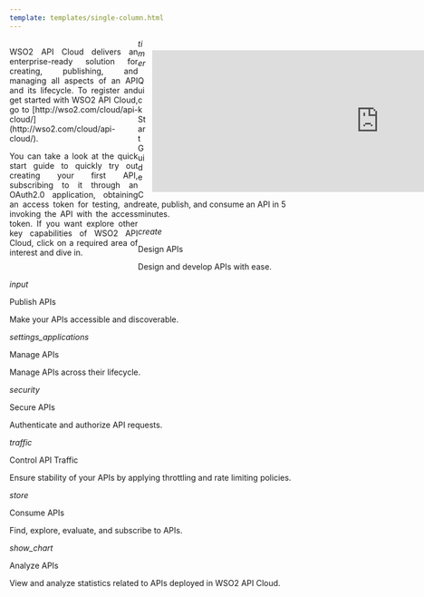 ```yaml
---
template: templates/single-column.html
---
```

<link href="https://fonts.googleapis.com/icon?family=Material+Icons" rel="stylesheet">
<div>
    <div class="md-main md-content" style="float:left; width: 45%;  text-align:justify; max-height:100%; ">
        <p>WSO2 API Cloud delivers an enterprise-ready solution for creating, publishing, and managing all aspects of an API and its lifecycle.
To register and get started with WSO2 API Cloud, go to [http://wso2.com/cloud/api-cloud/](http://wso2.com/cloud/api-cloud/).</p> 
        <p>You can take a look at the quick start guide to quickly try out creating your first API, subscribing to it through an OAuth2.0 application, obtaining an access token for testing, and invoking the API with the access token. If you want explore other key capabilities of WSO2 API Cloud, click on a required area of interest and dive in.</p>
    </div>
    <div class="md-main md-content " style="float:right; width: 55%; align:right;  flex-shrink: 0;min-width: 40%; max-height: 100%; max-width:50%; margin-left:10px; margin-top:20px">
        <iframe width="800" height="250" src="https://www.youtube.com/embed/DRefu9MIQs4" frameborder="0" allow="accelerometer; autoplay; encrypted-media; gyroscope; picture-in-picture" allowfullscreen></iframe>
    </div>
<div>
   <div class="content"> 
     <div class="card" onclick="location.href='get-started/quick-start-guide';">
		<div class="line"></div>
           	<div class="card-icon">
			<i class="material-icons md-36">timer</i>
		</div>
		<div class="card-content" >
			<p class="title">Quick Start Guide</p>
			<a href="http://www.google.com"></a>
			<p class="hint"> Create, publish, and consume an API in 5 minutes.</p>
      		</div>
		</div>
      <!-- card -->
      <div class="card" onclick="location.href='learn/design-apis/design-a-new-rest-api';">
            <div class="line"></div>
            <div class="card-icon"><i class="material-icons md-36">create</i></div>
            <div class="card-content">
                <p class="title">Design APIs</p>
                <p class="hint">Design and develop APIs with ease.</p>
             </div>
      </div>
      <!-- end card -->
      <!-- card -->
      <div class="card" onclick="location.href='learn/publish-apis/publish-an-api';">
            <div class="line"></div>
            <div class="card-icon"><i class="material-icons md-36">input</i></div>
<div class="card-content">
            <div><p class="title">Publish APIs</p></div>
            <p class="hint"> Make your APIs accessible and discoverable.</p>
      </div>
</div>
      <!-- end card -->
      <!-- card -->
      <div class="card" onclick="location.href='learn/manage-apis/api-lifecycle-management-overview';">
            <div class="line"></div> 
            <div class="card-icon"><i class="material-icons md-36">settings_applications</i></div>
<div class="card-content">
            <p class="title">Manage APIs</p>
            <p class="hint">Manage APIs across their lifecycle.</p>
      </div>
 </div>
      <!-- end card -->
      <!-- card -->
  
 </div>
 <div class="content">
      <!-- end card -->
      <!-- end card -->
      <!-- card -->
   <!-- card -->
      <div class="card" onclick="location.href='learn/secure-apis/api-security-overview';">
	    <div class="line"></div>
            <div class="card-icon"><i class="material-icons md-36">security</i></div>
            <div class="card-content">
		<p class="title">Secure APIs</p>
		<p class="hint">Authenticate and authorize API requests.</p>
            </div>
      </div>
      <div class="card" onclick="location.href='learn/control-api-traffic/throttling-and-rate-limiting-overview';">
	    <div class="line"></div>
            <div class="card-icon"><i class="material-icons md-36">traffic</i></div>
            <div class="card-content">
		<p class="title">Control API Traffic</p>
		<p class="hint">Ensure stability of your APIs by applying throttling and rate limiting policies.</p>
            </div>
      </div>
        <!-- end card -->
      <!-- card -->
      <div class="card" onclick="location.href='learn/consume-apis/discover-apis';">
            <div class="line"></div>
            <div class="card-icon"><i class="material-icons md-36">store</i></div>
<div class="card-content">
            <div><p class="title">Consume APIs</p></div>
            <p class="hint"> Find, explore, evaluate, and subscribe to APIs.</p>
      </div> 
</div>
      <!-- end card -->
      <!-- card -->
      <div class="card" onclick="location.href='learn/analyze-apis/api-analytics-overview';">
	    <div class="line"></div>
            <div class="card-icon"><i class="material-icons md-36">show_chart</i></div>
            <div class="card-content">
		<p class="title">Analyze APIs</p>
		<p class="hint">View and analyze statistics related to APIs deployed in WSO2 API Cloud.</p> 
            </div>
      </div>
      <!-- end card -->
  </div>
</div>

